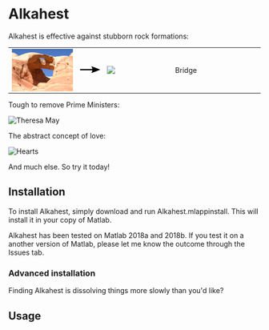 # Alkahest

Alkahest is effective against stubborn rock formations:

<table align="center" width="500" border="0" cellpadding="5">

<tr>

<td align="center" valign="center">
<img align="left" src="https://raw.githubusercontent.com/Pseudomoaner/Alkahest/master/Graphics/Bridge.png" alt="Bridge" width="300"/>
</td>

<td align="center" valign="center">
<img align="centre" src="https://raw.githubusercontent.com/Pseudomoaner/Alkahest/master/Graphics/Arrow.png" alt="Arrow" width="100"/>
</td>

<td align="center" valign="center">
<img align="right" src="https://raw.githubusercontent.com/Pseudomoaner/Alkahest/master/Graphics/Bridge.gif" alt="Bridge" width="300"/>
</td>

</tr>

</table>

Tough to remove Prime Ministers:

![Theresa May](https://raw.githubusercontent.com/Pseudomoaner/Alkahest/master/Graphics/Theresa.gif)

The abstract concept of love:

![Hearts](https://raw.githubusercontent.com/Pseudomoaner/Alkahest/master/Graphics/Hearts.gif)

And much else. So try it today!

## Installation

To install Alkahest, simply download and run Alkahest.mlappinstall. This will install it in your copy of Matlab. 

Alkahest has been tested on Matlab 2018a and 2018b. If you test it on a another version of Matlab, please let me know the outcome through the Issues tab.

### Advanced installation

Finding Alkahest is dissolving things more slowly than you'd like?

## Usage
